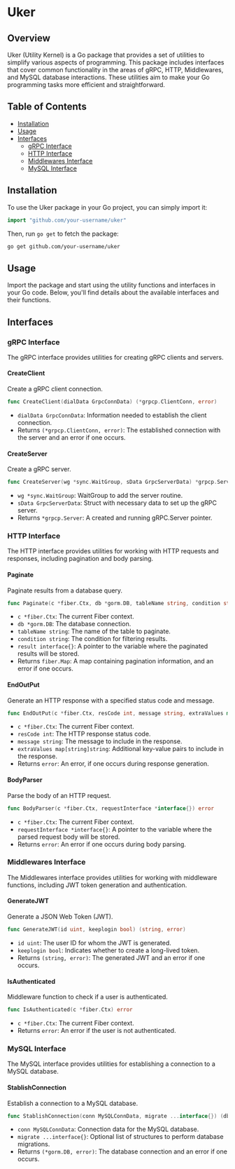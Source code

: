 # Uker

## Overview

Uker (Utility Kernel) is a Go package that provides a set of utilities to simplify various aspects of programming. This package includes interfaces that cover common functionality in the areas of gRPC, HTTP, Middlewares, and MySQL database interactions. These utilities aim to make your Go programming tasks more efficient and straightforward.

## Table of Contents

-   [Installation](#installation)
-   [Usage](#usage)
-   [Interfaces](#interfaces)
    -   [gRPC Interface](#grpc-interface)
    -   [HTTP Interface](#http-interface)
    -   [Middlewares Interface](#middlewares-interface)
    -   [MySQL Interface](#mysql-interface)

## Installation

To use the Uker package in your Go project, you can simply import it:

```go
import "github.com/your-username/uker"
```

Then, run `go get` to fetch the package:

```bash
go get github.com/your-username/uker
```

## Usage

Import the package and start using the utility functions and interfaces in your Go code. Below, you'll find details about the available interfaces and their functions.

## Interfaces

### gRPC Interface

The gRPC interface provides utilities for creating gRPC clients and servers.

#### CreateClient

Create a gRPC client connection.

```go
func CreateClient(dialData GrpcConnData) (*grpcp.ClientConn, error)
```

-   `dialData GrpcConnData`: Information needed to establish the client connection.
-   Returns `(*grpcp.ClientConn, error)`: The established connection with the server and an error if one occurs.

#### CreateServer

Create a gRPC server.

```go
func CreateServer(wg *sync.WaitGroup, sData GrpcServerData) *grpcp.Server
```

-   `wg *sync.WaitGroup`: WaitGroup to add the server routine.
-   `sData GrpcServerData`: Struct with necessary data to set up the gRPC server.
-   Returns `*grpcp.Server`: A created and running gRPC.Server pointer.

### HTTP Interface

The HTTP interface provides utilities for working with HTTP requests and responses, including pagination and body parsing.

#### Paginate

Paginate results from a database query.

```go
func Paginate(c *fiber.Ctx, db *gorm.DB, tableName string, condition string, result interface{}) (fiber.Map, error)
```

-   `c *fiber.Ctx`: The current Fiber context.
-   `db *gorm.DB`: The database connection.
-   `tableName string`: The name of the table to paginate.
-   `condition string`: The condition for filtering results.
-   `result interface{}`: A pointer to the variable where the paginated results will be stored.
-   Returns `fiber.Map`: A map containing pagination information, and an error if one occurs.

#### EndOutPut

Generate an HTTP response with a specified status code and message.

```go
func EndOutPut(c *fiber.Ctx, resCode int, message string, extraValues map[string]string) error
```

-   `c *fiber.Ctx`: The current Fiber context.
-   `resCode int`: The HTTP response status code.
-   `message string`: The message to include in the response.
-   `extraValues map[string]string`: Additional key-value pairs to include in the response.
-   Returns `error`: An error, if one occurs during response generation.

#### BodyParser

Parse the body of an HTTP request.

```go
func BodyParser(c *fiber.Ctx, requestInterface *interface{}) error
```

-   `c *fiber.Ctx`: The current Fiber context.
-   `requestInterface *interface{}`: A pointer to the variable where the parsed request body will be stored.
-   Returns `error`: An error if one occurs during body parsing.

### Middlewares Interface

The Middlewares interface provides utilities for working with middleware functions, including JWT token generation and authentication.

#### GenerateJWT

Generate a JSON Web Token (JWT).

```go
func GenerateJWT(id uint, keeplogin bool) (string, error)
```

-   `id uint`: The user ID for whom the JWT is generated.
-   `keeplogin bool`: Indicates whether to create a long-lived token.
-   Returns `(string, error)`: The generated JWT and an error if one occurs.

#### IsAuthenticated

Middleware function to check if a user is authenticated.

```go
func IsAuthenticated(c *fiber.Ctx) error
```

-   `c *fiber.Ctx`: The current Fiber context.
-   Returns `error`: An error if the user is not authenticated.

### MySQL Interface

The MySQL interface provides utilities for establishing a connection to a MySQL database.

#### StablishConnection

Establish a connection to a MySQL database.

```go
func StablishConnection(conn MySQLConnData, migrate ...interface{}) (db *gorm.DB, err error)
```

-   `conn MySQLConnData`: Connection data for the MySQL database.
-   `migrate ...interface{}`: Optional list of structures to perform database migrations.
-   Returns `(*gorm.DB, error)`: The database connection and an error if one occurs.
